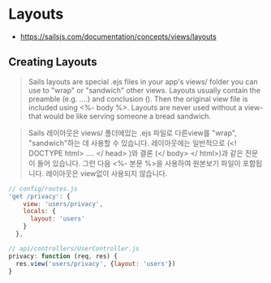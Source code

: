 # Layouts

- https://sailsjs.com/documentation/concepts/views/layouts

## Creating Layouts

> Sails layouts are special .ejs files in your app's views/ folder you can use to "wrap" or "sandwich" other views. Layouts usually contain the preamble (e.g. <!DOCTYPE html><html><head>....</head><body>) and conclusion (</body></html>). Then the original view file is included using <%- body %>. Layouts are never used without a view- that would be like serving someone a bread sandwich.

> Sails 레이아웃은 views/ 폴더에있는 .ejs 파일로 다른view를 "wrap", "sandwich"하는 데 사용할 수 있습니다. 레이아웃에는 일반적으로 (<! DOCTYPE html> <html> <head> .... </ head> <body>)와 결론 (</ body> </ html>)과 같은 전문이 들어 있습니다. 그런 다음 <%- 본문 %>을 사용하여 원본보기 파일이 포함됩니다. 레이아웃은 view없이 사용되지 않습니다.

```javascript
// config/routes.js
'get /privacy': {
    view: 'users/privacy',
    locals: {
      layout: 'users'
    }
  },
```

```javascript
// api/controllers/UserController.js
privacy: function (req, res) {
  res.view('users/privacy', {layout: 'users'})
}
```